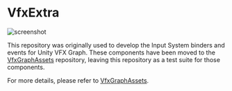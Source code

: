# VfxExtra

![screenshot](https://i.imgur.com/HHfxX5dm.jpg)

This repository was originally used to develop the Input System binders and
events for Unity VFX Graph. These components have been moved to the
[VfxGraphAssets] repository, leaving this repository as a test suite for those
components.

For more details, please refer to [VfxGraphAssets].

[VfxGraphAssets]: https://github.com/keijiro/VfxGraphAssets
